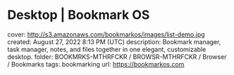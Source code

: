 # Desktop | Bookmark OS

cover: http://s3.amazonaws.com/bookmarkos/images/list-demo.jpg
created: August 27, 2022 8:13 PM (UTC)
description: Bookmark manager, task manager, notes, and files together in one elegant, customizable desktop.
folder: BOOKMRKS-MTHRFCKR / BROWSR-MTHRFCKR / Browser / Bookmarks
tags: bookmarking
url: https://bookmarkos.com